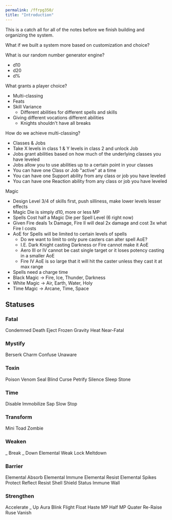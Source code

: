 ```yaml
---
permalink: /ffrpg350/
title: "Introduction"
---
```


This is a catch all for all of the notes before we finish building and organizing the system.

What if we built a system more based on customization and choice?

What is our random number generator engine?
- d10
- d20
- d%

What grants a player choice?
- Multi-classing
- Feats
- Skill Variance
  - Different abilities for different spells and skills
- Giving different vocations different abilities
  - Knights shouldn't have all breaks

How do we achieve multi-classing?
- Classes & Jobs
- Take X levels in class 1 & Y levels in class 2 and unlock Job
- Jobs grant abilities based on how much of the underlying classes you have leveled
- Jobs allow you to use abilities up to a certain point in your classes
- You can have one Class or Job "active" at a time
- You can have one Support ability from any class or job you have leveled
- You can have one Reaction ability from any class or job you have leveled

Magic
- Design Level 3/4 of skills first, push silliness, make lower levels lesser effects
- Magic Die is simply d10, more or less MP
- Spells Cost half a Magic Die per Spell Level (6 right now)
- Given Fire deals 1x Damage, Fire II will deal 2x damage and cost 3x what Fire I costs
- AoE for Spells will be limited to certain levels of spells
  - Do we want to limit to only pure casters can alter spell AoE?
  - I.E. Dark Knight casting Darkness or Fire cannot make it AoE
  - Aero III or IV cannot be cast single target or it loses potency casting in a smaller AoE
  - Fire IV AoE is so large that it will hit the caster unless they cast it at max range
- Spells need a charge time
- Black Magic -> Fire, Ice, Thunder, Darkness
- White Magic -> Air, Earth, Water, Holy
- Time Magic -> Arcane, Time, Space

## Statuses

### Fatal

Condemned
Death
Eject
Frozen
Gravity
Heat
Near-Fatal

### Mystify

Berserk
Charm
Confuse
Unaware

### Toxin

Poison
Venom
Seal
Blind
Curse
Petrify
Silence
Sleep
Stone

### Time

Disable
Immobilize
Sap
Slow
Stop

### Transform

Mini
Toad
Zombie

### Weaken

_ Break
_ Down
Elemental Weak
Lock
Meltdown

### Barrier

Elemental Absorb
Elemental Immune
Elemental Resist
Elemental Spikes
Protect
Reflect
Resist
Shell
Shield
Status Immune
Wall

### Strengthen

Accelerate
_ Up
Aura
Blink
Flight
Float
Haste
MP Half
MP Quater
Re-Raise
Ruse
Vanish
